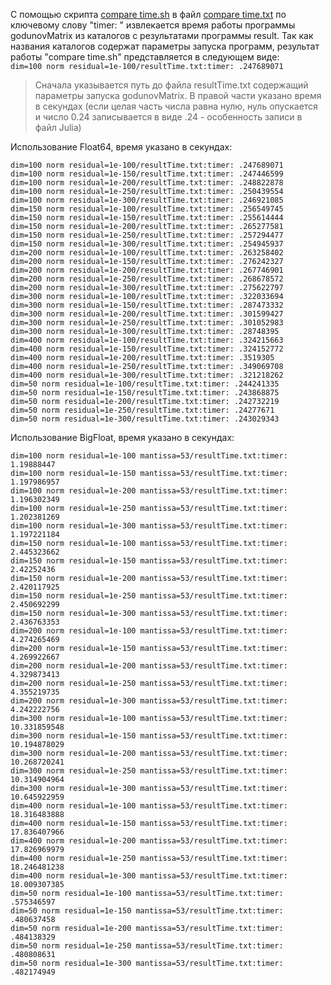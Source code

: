 С помощью скрипта [compare time.sh](https://github.com/ATeteryatnikov/Method-Conjugate-Gradients/blob/master/%D0%A2%D0%B5%D1%81%D1%82%D1%8B%20%D0%B8%20%D1%81%D1%80%D0%B0%D0%B2%D0%BD%D0%B5%D0%BD%D0%B8%D1%8F/%D0%A1%D1%80%D0%B0%D0%B2%D0%BD%D0%B5%D0%BD%D0%B8%D0%B5%20%D0%B2%D1%80%D0%B5%D0%BC%D0%B5%D0%BD%D0%B8%20%D1%80%D0%B0%D0%B1%D0%BE%D1%82%D1%8B%20%D0%BF%D1%80%D0%BE%D0%B3%D1%80%D0%B0%D0%BC%D0%BC%D1%8B%20%D1%81%20%D0%B8%D1%81%D0%BF%D0%BE%D0%BB%D1%8C%D0%B7%D0%BE%D0%B2%D0%B0%D0%BD%D0%B8%D0%B5%D0%BC%20BigFloat%20%D0%B8%20%D1%81%20Float64/compare%20time.sh) 
в файл [compare time.txt](https://github.com/ATeteryatnikov/Method-Conjugate-Gradients/blob/master/%D0%A2%D0%B5%D1%81%D1%82%D1%8B%20%D0%B8%20%D1%81%D1%80%D0%B0%D0%B2%D0%BD%D0%B5%D0%BD%D0%B8%D1%8F/%D0%A1%D1%80%D0%B0%D0%B2%D0%BD%D0%B5%D0%BD%D0%B8%D0%B5%20%D0%B2%D1%80%D0%B5%D0%BC%D0%B5%D0%BD%D0%B8%20%D1%80%D0%B0%D0%B1%D0%BE%D1%82%D1%8B%20%D0%BF%D1%80%D0%BE%D0%B3%D1%80%D0%B0%D0%BC%D0%BC%D1%8B%20%D1%81%20%D0%B8%D1%81%D0%BF%D0%BE%D0%BB%D1%8C%D0%B7%D0%BE%D0%B2%D0%B0%D0%BD%D0%B8%D0%B5%D0%BC%20BigFloat%20%D0%B8%20%D1%81%20Float64/compare%20time.txt)
по ключевому слову "timer: " извлекается время работы программы godunovMatrix из каталогов с результатами программы result. Так как названия каталогов содержат параметры запуска программ, результат работы "compare time.sh" представляется в следующем виде:  
`dim=100 norm residual=1e-100/resultTime.txt:timer: .247689071 `  
> Сначала указывается путь до файла resultTime.txt содержащий параметры запуска godunovMatrix. В правой части указано время в секундах (если целая часть числа равна нулю, нуль опускается и число 0.24 записывается в виде .24  - особенность записи в файл Julia)

Использование Float64, время указано в секундах:  
```
dim=100 norm residual=1e-100/resultTime.txt:timer: .247689071  
dim=100 norm residual=1e-150/resultTime.txt:timer: .247446599  
dim=100 norm residual=1e-200/resultTime.txt:timer: .248822878  
dim=100 norm residual=1e-250/resultTime.txt:timer: .250439554  
dim=100 norm residual=1e-300/resultTime.txt:timer: .246921085  
dim=150 norm residual=1e-100/resultTime.txt:timer: .256549745  
dim=150 norm residual=1e-150/resultTime.txt:timer: .255614444  
dim=150 norm residual=1e-200/resultTime.txt:timer: .265277581  
dim=150 norm residual=1e-250/resultTime.txt:timer: .257294477  
dim=150 norm residual=1e-300/resultTime.txt:timer: .254945937  
dim=200 norm residual=1e-100/resultTime.txt:timer: .263258402  
dim=200 norm residual=1e-150/resultTime.txt:timer: .276242327  
dim=200 norm residual=1e-200/resultTime.txt:timer: .267746901  
dim=200 norm residual=1e-250/resultTime.txt:timer: .268678572  
dim=200 norm residual=1e-300/resultTime.txt:timer: .275622797  
dim=300 norm residual=1e-100/resultTime.txt:timer: .322033694  
dim=300 norm residual=1e-150/resultTime.txt:timer: .287473332  
dim=300 norm residual=1e-200/resultTime.txt:timer: .301599427  
dim=300 norm residual=1e-250/resultTime.txt:timer: .301052983  
dim=300 norm residual=1e-300/resultTime.txt:timer: .28748395  
dim=400 norm residual=1e-100/resultTime.txt:timer: .324215663  
dim=400 norm residual=1e-150/resultTime.txt:timer: .324152772  
dim=400 norm residual=1e-200/resultTime.txt:timer: .3519305  
dim=400 norm residual=1e-250/resultTime.txt:timer: .349069708  
dim=400 norm residual=1e-300/resultTime.txt:timer: .321218262  
dim=50 norm residual=1e-100/resultTime.txt:timer: .244241335  
dim=50 norm residual=1e-150/resultTime.txt:timer: .243868875  
dim=50 norm residual=1e-200/resultTime.txt:timer: .242732219  
dim=50 norm residual=1e-250/resultTime.txt:timer: .24277671  
dim=50 norm residual=1e-300/resultTime.txt:timer: .243029343  
```
Использование BigFloat, время указано в секундах:  
```
dim=100 norm residual=1e-100 mantissa=53/resultTime.txt:timer: 1.19888447  
dim=100 norm residual=1e-150 mantissa=53/resultTime.txt:timer: 1.197986957  
dim=100 norm residual=1e-200 mantissa=53/resultTime.txt:timer: 1.196302349  
dim=100 norm residual=1e-250 mantissa=53/resultTime.txt:timer: 1.202381269  
dim=100 norm residual=1e-300 mantissa=53/resultTime.txt:timer: 1.197221184  
dim=150 norm residual=1e-100 mantissa=53/resultTime.txt:timer: 2.445323662  
dim=150 norm residual=1e-150 mantissa=53/resultTime.txt:timer: 2.42252436  
dim=150 norm residual=1e-200 mantissa=53/resultTime.txt:timer: 2.420117925  
dim=150 norm residual=1e-250 mantissa=53/resultTime.txt:timer: 2.450692299  
dim=150 norm residual=1e-300 mantissa=53/resultTime.txt:timer: 2.436763353  
dim=200 norm residual=1e-100 mantissa=53/resultTime.txt:timer: 4.274265469  
dim=200 norm residual=1e-150 mantissa=53/resultTime.txt:timer: 4.269922667  
dim=200 norm residual=1e-200 mantissa=53/resultTime.txt:timer: 4.329873413  
dim=200 norm residual=1e-250 mantissa=53/resultTime.txt:timer: 4.355219735  
dim=200 norm residual=1e-300 mantissa=53/resultTime.txt:timer: 4.242222756  
dim=300 norm residual=1e-100 mantissa=53/resultTime.txt:timer: 10.331859548  
dim=300 norm residual=1e-150 mantissa=53/resultTime.txt:timer: 10.194878029  
dim=300 norm residual=1e-200 mantissa=53/resultTime.txt:timer: 10.268720241  
dim=300 norm residual=1e-250 mantissa=53/resultTime.txt:timer: 10.314904964  
dim=300 norm residual=1e-300 mantissa=53/resultTime.txt:timer: 10.645922959  
dim=400 norm residual=1e-100 mantissa=53/resultTime.txt:timer: 18.316483888  
dim=400 norm residual=1e-150 mantissa=53/resultTime.txt:timer: 17.836407966  
dim=400 norm residual=1e-200 mantissa=53/resultTime.txt:timer: 17.826969979  
dim=400 norm residual=1e-250 mantissa=53/resultTime.txt:timer: 18.246481238  
dim=400 norm residual=1e-300 mantissa=53/resultTime.txt:timer: 18.009307385  
dim=50 norm residual=1e-100 mantissa=53/resultTime.txt:timer: .575346597  
dim=50 norm residual=1e-150 mantissa=53/resultTime.txt:timer: .480637458  
dim=50 norm residual=1e-200 mantissa=53/resultTime.txt:timer: .484138329  
dim=50 norm residual=1e-250 mantissa=53/resultTime.txt:timer: .480808631  
dim=50 norm residual=1e-300 mantissa=53/resultTime.txt:timer: .482174949  
```
